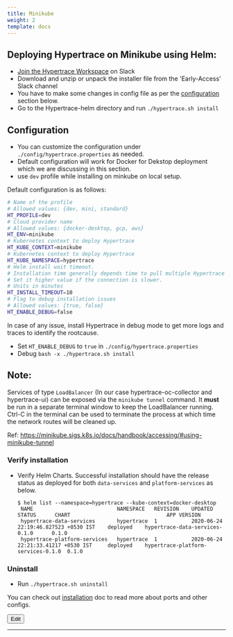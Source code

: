 ```yaml
---
title: Minikube
weight: 2
template: docs
---
```


## Deploying Hypertrace on Minikube using Helm:

- [Join the Hypertrace Workspace](https://www.hypertrace.org/get-started) on Slack
- Download and unzip or unpack the installer file from the 'Early-Access' Slack channel 
- You have to make some changes in config file as per the [configuration](#Configuration) section below.
- Go to the Hypertrace-helm directory and run `./hypertrace.sh install`

## Configuration
- You can customize the configuration under `./config/hypertrace.properties` as needed.
- Default configuration will work for Docker for Dekstop deployment which we are discussing in this section. 
- use `dev` profile while installing on minkube on local setup. 

Default configuration is as follows:
```bash
# Name of the profile
# Allowed values: {dev, mini, standard}
HT_PROFILE=dev
# Cloud provider name
# Allowed values: {docker-desktop, gcp, aws}
HT_ENV=minikube
# Kubernetes context to deploy Hypertrace
HT_KUBE_CONTEXT=minikube
# Kubernetes context to deploy Hypertrace
HT_KUBE_NAMESPACE=hypertrace
# Helm install wait timeout.
# Installation time generally depends time to pull multiple Hypertrace images from the repository.
# Set it higher value if the connection is slower.
# Units in minutes
HT_INSTALL_TIMEOUT=10
# Flag to debug installation issues
# Allowed values: {true, false}
HT_ENABLE_DEBUG=false
```
In case of any issue, install Hypertrace in debug mode to get more logs and traces to identify the rootcause.
- Set `HT_ENABLE_DEBUG` to `true` in `./config/hypertrace.properties`
- Debug `bash -x ./hypertrace.sh install`

## Note: 
Services of type `LoadBalancer` (In our case hypertrace-oc-collector and hypertrace-ui) can be exposed via the `minikube tunnel` command. It **must** be run in a separate terminal window to keep the LoadBalancer running. Ctrl-C in the terminal can be used to terminate the process at which time the network routes will be cleaned up.

Ref: https://minikube.sigs.k8s.io/docs/handbook/accessing/#using-minikube-tunnel 

### Verify installation

- Verify Helm Charts. Successful installation should have the release status as deployed for both `data-services` and `platform-services` as below.
    ``` shell script
    $ helm list --namespace=hypertrace --kube-context=docker-desktop               
     NAME                        	NAMESPACE 	REVISION	UPDATED                             	STATUS  	CHART                             	APP VERSION
     hypertrace-data-services    	hypertrace	1       	2020-06-24 22:19:46.827523 +0530 IST	deployed	hypertrace-data-services-0.1.0    	0.1.0
     hypertrace-platform-services	hypertrace	1       	2020-06-24 22:21:33.41217 +0530 IST 	deployed	hypertrace-platform-services-0.1.0	0.1.0
    ```
### Uninstall
- Run `./hypertrace.sh uninstall`

You can check out [installation](https://docs.hypertrace.org/getting-started/) doc to read more about ports and other configs. 

<a href="https://github.com/hypertrace/hypertrace-docs-website/tree/master/src/pages/deployments/minikube.md">
<button type="button">Edit</button></a>

***
